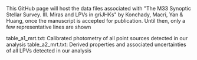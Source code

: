 This GitHub page will host the data files associated with "The M33 Synoptic Stellar Survey. III. Miras and LPVs in griJHKs" by Konchady, Macri, Yan & Huang, once the manuscript is accepted for publication. Until then, only a few representative lines are shown

table_a1_mrt.txt: Calibrated photometry of all point sources detected in our analysis
table_a2_mrt.txt: Derived properties and associated uncertainties of all LPVs detected in our analysis
